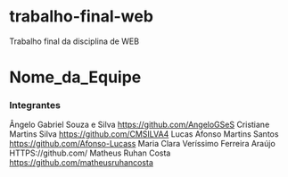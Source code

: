 # trabalho-final-web
Trabalho final da disciplina de WEB
# Nome_da_Equipe

### Integrantes
Ângelo Gabriel Souza e Silva https://github.com/AngeloGSeS
Cristiane Martins Silva https://github.com/CMSILVA4
Lucas Afonso Martins Santos https://github.com/Afonso-Lucass
Maria Clara Veríssimo Ferreira Araújo HTTPS://github.com/
Matheus Ruhan Costa https://github.com/matheusruhancosta